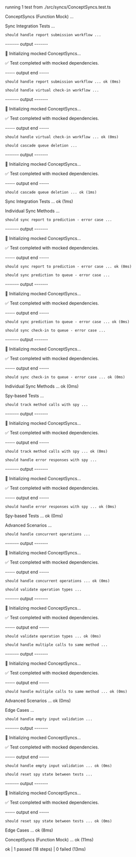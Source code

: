 running 1 test from ./src/syncs/ConceptSyncs.test.ts

ConceptSyncs (Function Mock) ...

  Sync Integration Tests ...

    should handle report submission workflow ...

------- output -------

🧩 Initializing mocked ConceptSyncs...

✅ Test completed with mocked dependencies.

----- output end -----

    should handle report submission workflow ... ok (0ms)

    should handle virtual check-in workflow ...

------- output -------

🧩 Initializing mocked ConceptSyncs...

✅ Test completed with mocked dependencies.

----- output end -----

    should handle virtual check-in workflow ... ok (0ms)

    should cascade queue deletion ...

------- output -------

🧩 Initializing mocked ConceptSyncs...

✅ Test completed with mocked dependencies.

----- output end -----

    should cascade queue deletion ... ok (1ms)

  Sync Integration Tests ... ok (1ms)

  Individual Sync Methods ...

    should sync report to prediction - error case ...

------- output -------

🧩 Initializing mocked ConceptSyncs...

✅ Test completed with mocked dependencies.

----- output end -----

    should sync report to prediction - error case ... ok (0ms)

    should sync prediction to queue - error case ...

------- output -------

🧩 Initializing mocked ConceptSyncs...

✅ Test completed with mocked dependencies.

----- output end -----

    should sync prediction to queue - error case ... ok (0ms)

    should sync check-in to queue - error case ...

------- output -------

🧩 Initializing mocked ConceptSyncs...

✅ Test completed with mocked dependencies.

----- output end -----

    should sync check-in to queue - error case ... ok (0ms)

  Individual Sync Methods ... ok (0ms)

  Spy-based Tests ...

    should track method calls with spy ...

------- output -------

🧩 Initializing mocked ConceptSyncs...

✅ Test completed with mocked dependencies.

----- output end -----

    should track method calls with spy ... ok (0ms)

    should handle error responses with spy ...

------- output -------

🧩 Initializing mocked ConceptSyncs...

✅ Test completed with mocked dependencies.

----- output end -----

    should handle error responses with spy ... ok (0ms)

  Spy-based Tests ... ok (0ms)

  Advanced Scenarios ...

    should handle concurrent operations ...

------- output -------

🧩 Initializing mocked ConceptSyncs...

✅ Test completed with mocked dependencies.

----- output end -----

    should handle concurrent operations ... ok (0ms)

    should validate operation types ...

------- output -------

🧩 Initializing mocked ConceptSyncs...

✅ Test completed with mocked dependencies.

----- output end -----

    should validate operation types ... ok (0ms)

    should handle multiple calls to same method ...

------- output -------

🧩 Initializing mocked ConceptSyncs...

✅ Test completed with mocked dependencies.

----- output end -----

    should handle multiple calls to same method ... ok (0ms)

  Advanced Scenarios ... ok (0ms)

  Edge Cases ...

    should handle empty input validation ...

------- output -------

🧩 Initializing mocked ConceptSyncs...

✅ Test completed with mocked dependencies.

----- output end -----

    should handle empty input validation ... ok (0ms)

    should reset spy state between tests ...

------- output -------

🧩 Initializing mocked ConceptSyncs...

✅ Test completed with mocked dependencies.

----- output end -----

    should reset spy state between tests ... ok (0ms)

  Edge Cases ... ok (8ms)

ConceptSyncs (Function Mock) ... ok (11ms)


ok | 1 passed (18 steps) | 0 failed (13ms)